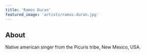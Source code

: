 ```yaml
---
title: 'Ramos Duran'
featured_image: 'artists/ramos-duran.jpg'
---
```


## About

Native american singer from the Picuris tribe, New Mexico, USA.

